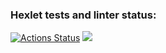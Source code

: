 ### Hexlet tests and linter status:
[![Actions Status](https://github.com/Katerus16/frontend-project-44/actions/workflows/hexlet-check.yml/badge.svg)](https://github.com/Katerus16/frontend-project-44/actions)
<a href="https://codeclimate.com/github/Katerus16/frontend-project-44/maintainability"><img src="https://api.codeclimate.com/v1/badges/e8a4388c3b43ee8fe316/maintainability" /></a>